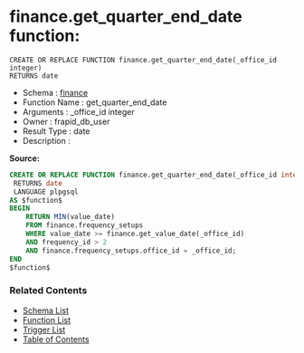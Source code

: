 # finance.get_quarter_end_date function:

```plpgsql
CREATE OR REPLACE FUNCTION finance.get_quarter_end_date(_office_id integer)
RETURNS date
```
* Schema : [finance](../../schemas/finance.md)
* Function Name : get_quarter_end_date
* Arguments : _office_id integer
* Owner : frapid_db_user
* Result Type : date
* Description : 


**Source:**
```sql
CREATE OR REPLACE FUNCTION finance.get_quarter_end_date(_office_id integer)
 RETURNS date
 LANGUAGE plpgsql
AS $function$
BEGIN
    RETURN MIN(value_date) 
    FROM finance.frequency_setups
    WHERE value_date >= finance.get_value_date(_office_id)
    AND frequency_id > 2
    AND finance.frequency_setups.office_id = _office_id;
END
$function$

```

### Related Contents
* [Schema List](../../schemas.md)
* [Function List](../../functions.md)
* [Trigger List](../../triggers.md)
* [Table of Contents](../../README.md)

